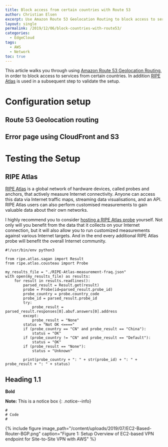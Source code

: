```yaml
---
title: Block access from certain countries with Route 53
author: Christian Elsen
excerpt: Use Amazon Route 53 Geolocation Routing to block access to services from certain countries. Leverage RIPE Atlas to validate the setup.
layout: single
permalink: /2019/12/06/block-countries-with-route53/
categories:
  - EdgeCloud
tags:
  - AWS
  - Network
toc: true
---
```


This article walks you through using [Amazon Route 53 Geolocation Routing](https://docs.aws.amazon.com/Route53/latest/DeveloperGuide/routing-policy.html#routing-policy-geo), in order to block access to services from certain countries. In addition [RIPE Atlas](https://atlas.ripe.net/) is used in a subsequent step to validate the setup.

# Configuration setup

## Route 53 Geolocation routing

## Error page using CloudFront and S3

# Testing the Setup

## RIPE Atlas

[RIPE Atlas](https://atlas.ripe.net/) is a global network of hardware devices, called probes and anchors, that actively measure Internet connectivity. Anyone can access this data via Internet traffic maps, streaming data visualisations, and an API. RIPE Atlas users can also perform customised measurements to gain valuable data about their own networks.

I highly recommend you to consider [hosting a RIPE Atlas probe](https://atlas.ripe.net/get-involved/become-a-host/) yourself. Not only will you benefit from the data that it collects on your Internet connection, but it will also allow you to run customized measurements against various Internet targets. And in the end every additional RIPE Atlas probe will benefit the overall Internet community.

```
#!/usr/bin/env python3

from ripe.atlas.sagan import Result
from ripe.atlas.cousteau import Probe

my_results_file = "./RIPE-Atlas-measurement-fraq.json"
with open(my_results_file) as results:
    for result in results.readlines():
        parsed_result = Result.get(result)
        probe = Probe(id=parsed_result.probe_id)
        probe_country = probe.country_code
        probe_id = parsed_result.probe_id
        try:
            probe_result = parsed_result.responses[0].abuf.answers[0].address
        except:
            probe_result = "None"
        status = "Not OK <===="
        if (probe_country == "CN" and probe_result == "China"):
            status = "OK"
        if (probe_country != "CN" and probe_result == "Default"):
            status = "OK"
        if (probe_result == "None"):
            status = "Unknown"

        print(probe_country + ": " + str(probe_id) + ": " + probe_result + ": " + status)
```


## Heading 1.1

**Bold**

**Note:** This is a notice box
{: .notice--info}

```
#
# Code
#

```

{% include figure image_path="/content/uploads/2019/07/EC2-Based-Router-BGP.png" caption="Figure 1: Setup Overview of EC2-based VPN endpoint for Site-to-Site VPN with AWS" %}
